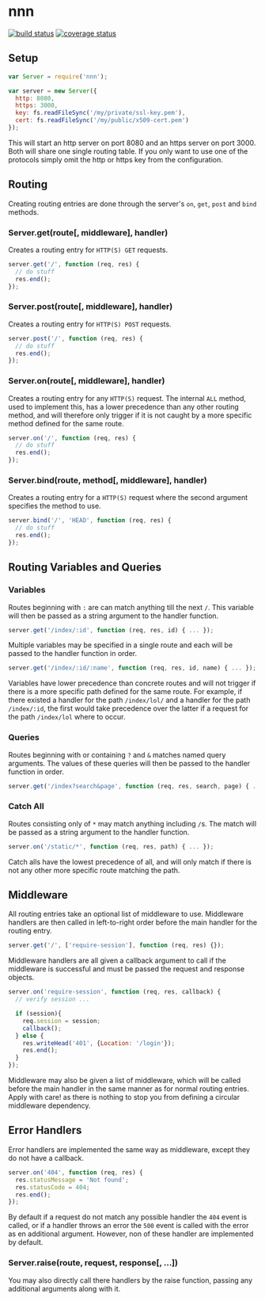# nnn
[![build status](https://secure.travis-ci.org/Thhethssmuz/nnn.svg)](http://travis-ci.org/Thhethssmuz/nnn)
[![coverage status](http://img.shields.io/coveralls/Thhethssmuz/nnn.svg)](https://coveralls.io/r/Thhethssmuz/nnn)

## Setup

```javascript
var Server = require('nnn');

var server = new Server({
  http: 8080,
  https: 3000,
  key: fs.readFileSync('/my/private/ssl-key.pem'),
  cert: fs.readFileSync('/my/public/x509-cert.pem')
});
```

This will start an http server on port 8080 and an https server on port 3000. Both will share one single routing table. If you only want to use one of the protocols simply omit the http or https key from the configuration.

## Routing

Creating routing entries are done through the server's `on`, `get`, `post` and `bind` methods.

### Server.get(route[, middleware], handler)

Creates a routing entry for `HTTP(S) GET` requests.

```javascript
server.get('/', function (req, res) {
  // do stuff
  res.end();
});
```

### Server.post(route[, middleware], handler)

Creates a routing entry for `HTTP(S) POST` requests.

```javascript
server.post('/', function (req, res) {
  // do stuff
  res.end();
});
```

### Server.on(route[, middleware], handler)

Creates a routing entry for any `HTTP(S)` request. The internal `ALL` method, used to implement this, has a lower precedence than any other routing method, and will therefore only trigger if it is not caught by a more specific method defined for the same route.

```javascript
server.on('/', function (req, res) {
  // do stuff
  res.end();
});
```

### Server.bind(route, method[, middleware], handler)

Creates a routing entry for a `HTTP(S)` request where the second argument specifies the method to use.

```javascript
server.bind('/', 'HEAD', function (req, res) {
  // do stuff
  res.end();
});
```


## Routing Variables and Queries

### Variables

Routes beginning with `:` are can match anything till the next `/`. This variable will then be passed as a string argument to the handler function.

```javascript
server.get('/index/:id', function (req, res, id) { ... });
```

Multiple variables may be specified in a single route and each will be passed to the handler function in order.

```javascript
server.get('/index/:id/:name', function (req, res, id, name) { ... });
```

Variables have lower precedence than concrete routes and will not trigger if there is a more specific path defined for the same route. For example, if there existed a handler for the path `/index/lol/` and a handler for the path `/index/:id`, the first would take precedence over the latter if a request for the path `/index/lol` where to occur.

### Queries

Routes beginning with or containing `?` and `&` matches named query arguments. The values of these queries will then be passed to the handler function in order.

```javascript
server.get('/index?search&page', function (req, res, search, page) { ... });
```

### Catch All

Routes consisting only of `*` may match anything including `/`s. The match will be passed as a string argument to the handler function.

```javascript
server.on('/static/*', function (req, res, path) { ... });
```

Catch alls have the lowest precedence of all, and will only match if there is not any other more specific route matching the path.


## Middleware

All routing entries take an optional list of middleware to use. Middleware handlers are then called in left-to-right order before the main handler for the routing entry.

```javascript
server.get('/', ['require-session'], function (req, res) {});
```

Middleware handlers are all given a callback argument to call if the middleware is successful and must be passed the request and response objects.

```javascript
server.on('require-session', function (req, res, callback) {
  // verify session ...

  if (session){
    req.session = session;
    callback();
  } else {
    res.writeHead('401', {Location: '/login'});
    res.end();
  }
});
```

Middleware may also be given a list of middleware, which will be called before the main handler in the same manner as for normal routing entries. Apply with care! as there is nothing to stop you from defining a circular middleware dependency.


## Error Handlers

Error handlers are implemented the same way as middleware, except they do not have a callback.

```javascript
server.on('404', function (req, res) {
  res.statusMessage = 'Not found';
  res.statusCode = 404;
  res.end();
});
```

By default if a request do not match any possible handler the `404` event is called, or if a handler throws an error the `500` event is called with the error as en additional argument. However, non of these handler are implemented by default.

### Server.raise(route, request, response[, ...])

You may also directly call there handlers by the raise function, passing any additional arguments along with it.
